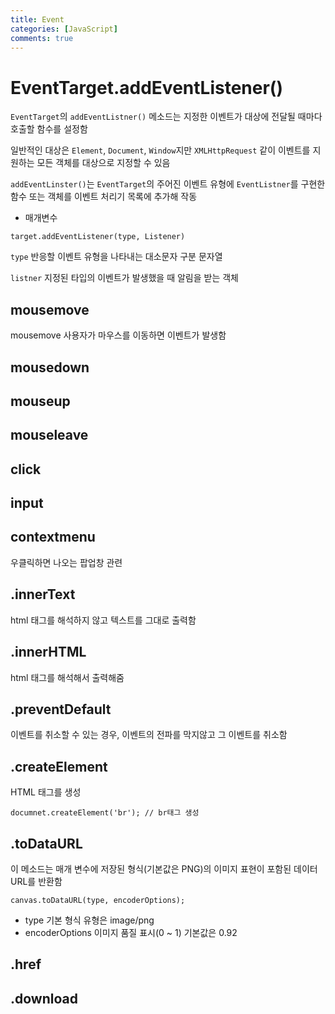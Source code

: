 ```yaml
---
title: Event
categories: [JavaScript]
comments: true
---
```


# EventTarget.addEventListener()
`EventTarget`의 `addEventListner()` 메소드는 지정한 이벤트가 대상에 전달될 때마다 호출할 함수를 설정함

일반적인 대상은 `Element`, `Document`, `Window`지만 `XMLHttpRequest` 같이 이벤트를 지원하는 모든 객체를 대상으로 지정할 수 있음

`addEventLinster()`는 `EventTarget`의 주어진 이벤트 유형에 `EventListner`를 구현한 함수 또는 객체를 이벤트 처리기 목록에 추가해 작동

- 매개변수
```
target.addEventListener(type, Listener)
```

`type`
반응할 이벤트 유형을 나타내는 대소문자 구분 문자열

`listner`
지정된 타입의 이벤트가 발생했을 때 알림을 받는 객체

## mousemove
mousemove 사용자가 마우스를 이동하면 이벤트가 발생함

## mousedown


## mouseup


## mouseleave


## click


## input


## contextmenu
우클릭하면 나오는 팝업창 관련

## .innerText
html 태그를 해석하지 않고 텍스트를 그대로 출력함

## .innerHTML
html 태그를 해석해서 출력해줌

## .preventDefault
이벤트를 취소할 수 있는 경우, 이벤트의 전파를 막지않고 그 이벤트를 취소함

## .createElement
HTML 태그를 생성
```
documnet.createElement('br'); // br태그 생성
```

## .toDataURL
이 메소드는 매개 변수에 저장된 형식(기본값은 PNG)의 이미지 표현이 포함된 데이터 URL를 반환함
```
canvas.toDataURL(type, encoderOptions);
```

- type
    기본 형식 유형은 image/png
- encoderOptions
    이미지 품질 표시(0 ~ 1)
    기본값은 0.92
    
## .href


## .download


